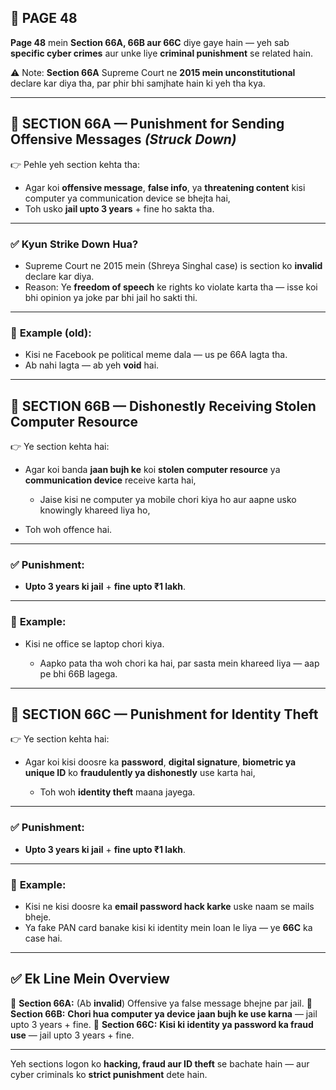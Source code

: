 ## 📄 **PAGE 48**

**Page 48** mein **Section 66A, 66B aur 66C** diye gaye hain — yeh sab **specific cyber crimes** aur unke liye **criminal punishment** se related hain.

⚠️ Note: **Section 66A** Supreme Court ne **2015 mein unconstitutional** declare kar diya tha, par phir bhi samjhate hain ki yeh tha kya.

---

## 🔹 **SECTION 66A — Punishment for Sending Offensive Messages** *(Struck Down)*

👉 Pehle yeh section kehta tha:

* Agar koi **offensive message**, **false info**, ya **threatening content** kisi computer ya communication device se bhejta hai,
* Toh usko **jail upto 3 years** + fine ho sakta tha.

---

### ✅ **Kyun Strike Down Hua?**

* Supreme Court ne 2015 mein (Shreya Singhal case) is section ko **invalid** declare kar diya.
* Reason: Ye **freedom of speech** ke rights ko violate karta tha — isse koi bhi opinion ya joke par bhi jail ho sakti thi.

---

### 🧩 **Example (old):**

* Kisi ne Facebook pe political meme dala — us pe 66A lagta tha.
* Ab nahi lagta — ab yeh **void** hai.

---

## 🔹 **SECTION 66B — Dishonestly Receiving Stolen Computer Resource**

👉 Ye section kehta hai:

* Agar koi banda **jaan bujh ke** koi **stolen computer resource** ya **communication device** receive karta hai,

  * Jaise kisi ne computer ya mobile chori kiya ho aur aapne usko knowingly khareed liya ho,
* Toh woh offence hai.

---

### ✅ **Punishment:**

* **Upto 3 years ki jail** + **fine upto ₹1 lakh**.

---

### 🧩 **Example:**

* Kisi ne office se laptop chori kiya.

  * Aapko pata tha woh chori ka hai, par sasta mein khareed liya — aap pe bhi 66B lagega.

---

## 🔹 **SECTION 66C — Punishment for Identity Theft**

👉 Ye section kehta hai:

* Agar koi kisi doosre ka **password**, **digital signature**, **biometric ya unique ID** ko **fraudulently ya dishonestly** use karta hai,

  * Toh woh **identity theft** maana jayega.

---

### ✅ **Punishment:**

* **Upto 3 years ki jail** + **fine upto ₹1 lakh**.

---

### 🧩 **Example:**

* Kisi ne kisi doosre ka **email password hack karke** uske naam se mails bheje.
* Ya fake PAN card banake kisi ki identity mein loan le liya — ye **66C** ka case hai.

---

## ✅ **Ek Line Mein Overview**

📌 **Section 66A:** (Ab **invalid**) Offensive ya false message bhejne par jail.
📌 **Section 66B:** **Chori hua computer ya device jaan bujh ke use karna** — jail upto 3 years + fine.
📌 **Section 66C:** **Kisi ki identity ya password ka fraud use** — jail upto 3 years + fine.

---

Yeh sections logon ko **hacking, fraud aur ID theft** se bachate hain — aur cyber criminals ko **strict punishment** dete hain.
